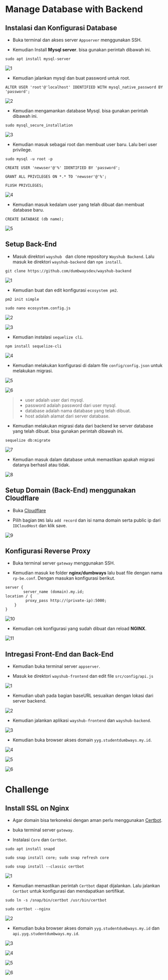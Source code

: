 # Manage Database with Backend

## Instalasi dan Konfigurasi Database

- Buka terminal dan akses server `Appserver` menggunakan SSH.

- Kemudian Install **Mysql server**. bisa gunakan perintah dibawah ini.

```
sudo apt install mysql-server
```

![1](https://user-images.githubusercontent.com/54151202/230795917-0aedef43-8a5f-45b9-a70a-95f223b9cb2b.png)

- Kemudian jalankan mysql dan buat password untuk root.

```
ALTER USER 'root'@'localhost' IDENTIFIED WITH mysql_native_password BY 'password';
```

![2](https://user-images.githubusercontent.com/54151202/230795974-2e7d4a43-949f-47bd-af4a-b226a7ecd770.png)

- Kemudian mengamankan database Mysql. bisa gunakan perintah dibawah ini.

```
sudo mysql_secure_installation
```

![3](https://user-images.githubusercontent.com/54151202/230795999-59f88aeb-515f-4f63-ac59-7545b76c1a97.png)

- Kemudian masuk sebagai root dan membuat user baru. Lalu beri user privilege.
```
sudo mysql -u root -p
```

```
CREATE USER 'newuser'@'%' IDENTIFIED BY 'password';
```

```
GRANT ALL PRIVILEGES ON *.* TO 'newuser'@'%';
```

```
FLUSH PRIVILEGES;
```

![4](https://user-images.githubusercontent.com/54151202/230796015-05660016-f37b-42bc-8f17-237b6f46432f.png)


- Kemudian masuk kedalam user yang telah dibuat dan membuat database baru. 

```
CREATE DATABASE (db name);
```

![5](https://user-images.githubusercontent.com/54151202/230796022-ca0a3fff-bef6-4d7a-a6c3-319513e3b4d2.png)

## Setup Back-End

- Masuk  direktori `wayshub ` dan clone repository `Wayshub Backend`. Lalu masuk ke direktori `wayshub-backend` dan `npm install`. 

```
git clone https://github.com/dumbwaysdev/wayshub-backend
```
![1](https://user-images.githubusercontent.com/54151202/230796207-b7803b54-1bb3-4f32-8a99-bd2b4e6ee9d0.png)

- Kemudian buat dan edit konfigurasi `ecosystem pm2`.

```
pm2 init simple
```
```
sudo nano ecosystem.config.js
```

![2](https://user-images.githubusercontent.com/54151202/230796217-daf3782d-42df-4f0b-a8ce-f1857f52f839.png)

![3](https://user-images.githubusercontent.com/54151202/230796219-26b50222-764c-4784-9448-253581d9edb9.png)

- Kemudian  instalasi `sequelize cli`.

```
npm install sequelize-cli
```

![4](https://user-images.githubusercontent.com/54151202/230796275-f182664b-92fd-460d-91ed-dc73011cfab6.png)

- Kemudian melakukan konfigurasi di dalam file `config/config.json` untuk melakukan migrasi.


![5](https://user-images.githubusercontent.com/54151202/230796292-b4090ecd-da60-46bd-b8e5-18043d2567d3.png)

![6](https://user-images.githubusercontent.com/54151202/230796297-85915dd8-c0d8-4c1a-a2d5-f7ad2544da81.png)

> - user adalah user dari mysql. 
> - password adalah password dari user mysql. 
> - database adalah nama database yang telah dibuat.
> - host adalah alamat dari server database.

- Kemudian melakukan migrasi data dari backend ke server database yang telah dibuat. bisa gunakan perintah dibawah ini.

```
sequelize db:migrate
```

![7](https://user-images.githubusercontent.com/54151202/230796307-b13cf46f-ebf9-4a3a-8e6e-00a2c178a30e.png)

- Kemudian masuk dalam database untuk memastikan apakah migrasi datanya berhasil atau tidak.

![8](https://user-images.githubusercontent.com/54151202/230796314-5caff345-3a89-4f7f-a086-0d1da3c5212e.png)

## Setup Domain (Back-End) menggunakan Cloudflare

- Buka [Cloudflare](https://dash.cloudflare.com/)

- Pilih bagian `DNS` lalu `add record` dan isi nama domain serta public ip dari `IDCloudHost` dan klik save.

![9](https://user-images.githubusercontent.com/54151202/230796371-a2ddd66b-b4ec-4acc-b8ae-348de5714be2.png)

## Konfigurasi Reverse Proxy 

- Buka terminal server `gateway` menggunakan SSH.

- Kemudian masuk ke folder **nginx/dumbways** lalu buat file dengan nama `rp-be.conf`. Dengan masukan konfigurasi berikut.

```
server {
        server_name (domain).my.id;
location / {
         proxy_pass http://(private-ip):5000;
	}
}
```

![10](https://user-images.githubusercontent.com/54151202/230796457-2b8ae7a6-ce31-40ca-80ee-cbff669df1d8.png)

- Kemudian cek konfigurasi yang sudah dibuat dan reload **NGINX**.

![11](https://user-images.githubusercontent.com/54151202/230796462-22c884af-4965-4023-a9fa-cb7582e969e3.png)

## Intregasi Front-End dan Back-End

- Kemudian buka terminal server `appserver`.

- Masuk ke direktori `wayshub-frontend` dan edit file `src/config/api.js`

![1](https://user-images.githubusercontent.com/54151202/230796473-1c5c996c-6611-40ac-860a-201e25dd7c60.png)

- Kemudian ubah pada bagian baseURL sesuaikan dengan lokasi dari server backend.

![2](https://user-images.githubusercontent.com/54151202/230796483-a441fa3b-7e18-47ea-8959-5203fda65914.png)

- Kemudian jalankan aplikasi `wayshub-frontend` dan `wayshub-backend`.

![3](https://user-images.githubusercontent.com/54151202/230796489-7220f537-3f08-4443-9cad-e6e4a90627c1.png)

- Kemudian buka browser akses domain `yyg.studentdumbways.my.id`.

![4](https://user-images.githubusercontent.com/54151202/230906075-f23b7a0a-53f0-43c5-8ca0-1c56427d7183.png)

![5](https://user-images.githubusercontent.com/54151202/230906141-ce93800b-610c-417b-a5ee-674a9f53b7de.png)

![6](https://user-images.githubusercontent.com/54151202/230906160-adae2181-4adc-44a9-b881-4188c02e681b.png)

# Challenge
## Install SSL on Nginx 
- Agar domain bisa terkoneksi dengan aman perlu menggunakan [Certbot](https://certbot.eff.org/instructions?ws=nginx&os=ubuntufocal).

- buka terminal server `gateway`.

- Instalasi `Core` dan `Certbot`.
```
sudo apt install snapd
```
```
sudo snap install core; sudo snap refresh core
```
```
sudo snap install --classic certbot
```

![1](https://user-images.githubusercontent.com/54151202/230796505-7e13dcf5-2f48-4a1e-8705-b3440afac4c5.png)

- Kemudian memastikan perintah `Certbot` dapat dijalankan. Lalu jalankan `Certbot` untuk konfigurasi dan mendapatkan sertifikat.
```
sudo ln -s /snap/bin/certbot /usr/bin/certbot
```
```
sudo certbot --nginx
```

![2](https://user-images.githubusercontent.com/54151202/230796500-35a51b96-a596-47e8-8c3c-126478d91bf7.png)

- Kemudian buka browser akses domain `yyg.studentdumbways.my.id` dan `api.yyg.studentdumbways.my.id`. 

![3](https://user-images.githubusercontent.com/54151202/230906374-34c5bdb8-a90c-49de-bcb1-edfbbb6b145e.png)

![4](https://user-images.githubusercontent.com/54151202/230906381-41de7a72-c672-49a5-8d73-e3cc061de6ef.png)

![5](https://user-images.githubusercontent.com/54151202/230906386-9247ccbf-cb6d-4339-a4f7-332a8d4dc913.png)

![6](https://user-images.githubusercontent.com/54151202/230906392-17a35496-e3be-48b5-8c3d-80ee2c1a28e9.png)




